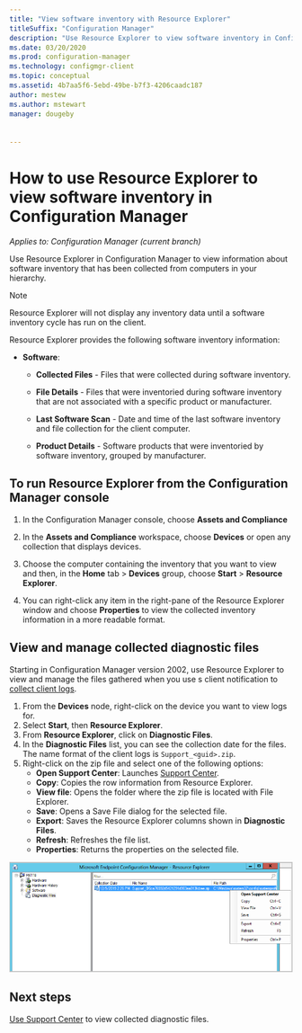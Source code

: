 ```yaml
---
title: "View software inventory with Resource Explorer"
titleSuffix: "Configuration Manager"
description: "Use Resource Explorer to view software inventory in Configuration Manager."
ms.date: 03/20/2020
ms.prod: configuration-manager
ms.technology: configmgr-client
ms.topic: conceptual
ms.assetid: 4b7aa5f6-5ebd-49be-b7f3-4206caadc187
author: mestew
ms.author: mstewart
manager: dougeby


---
```

# How to use Resource Explorer to view software inventory in Configuration Manager

*Applies to: Configuration Manager (current branch)*

Use Resource Explorer in Configuration Manager to view information about software inventory that has been collected from computers in your hierarchy.  

> [!NOTE]  
>  Resource Explorer will not display any inventory data until a software inventory cycle has run on the client.  

 Resource Explorer provides the following software inventory information:  

-   **Software**:  

    -   **Collected Files** - Files that were collected during software inventory.  

    -   **File Details** - Files that were inventoried during software inventory that are not associated with a specific product or manufacturer.  

    -   **Last Software Scan** - Date and time of the last software inventory and file collection for the client computer.  

    -   **Product Details** - Software products that were inventoried by software inventory, grouped by manufacturer.  

## To run Resource Explorer from the Configuration Manager console  

1.  In the Configuration Manager console, choose **Assets and Compliance**

2.  In the **Assets and Compliance** workspace, choose **Devices** or open any collection that displays devices.  

3.  Choose the computer containing the inventory that you want to view and then, in the **Home** tab > **Devices** group, choose **Start** > **Resource Explorer**.

4.  You can right-click any item in the right-pane of the Resource Explorer window and choose **Properties** to view the collected inventory information in a more readable format.  
 
## <a name="bkmk_diag"> </a> View and manage collected diagnostic files

Starting in Configuration Manager version 2002, use Resource Explorer to view and manage the files gathered when you use s client notification to [collect client logs](/configmgr/core/clients/manage/client-notification#client-diagnostics). 

1. From the **Devices** node, right-click on the device you want to view logs for.
1. Select **Start**, then **Resource Explorer**.
1. From **Resource Explorer**, click on **Diagnostic Files**.
1. In the **Diagnostic Files** list, you can see the collection date for the files. The name format of the client logs is `Support_<guid>.zip`.
1. Right-click on the zip file and select one of the following options:
    - **Open Support Center**: Launches [Support Center](/configmgr/core/support/support-center).
    - **Copy**: Copies the row information from Resource Explorer.
    - **View file**: Opens the folder where the zip file is located with File Explorer.
    - **Save**: Opens a Save File dialog for the selected file.
    - **Export**: Saves the Resource Explorer columns shown in **Diagnostic Files**.
    - **Refresh**: Refreshes the file list.
    - **Properties**: Returns the properties on the selected file. 

[![Review and save client logs from Resource Explorer](./../media/4226618-view-collected-client-logs.png)](./../media/4226618-view-collected-client-logs.png#lightbox)

## Next steps

[Use Support Center](/configmgr/core/support/support-center) to view collected diagnostic files.
